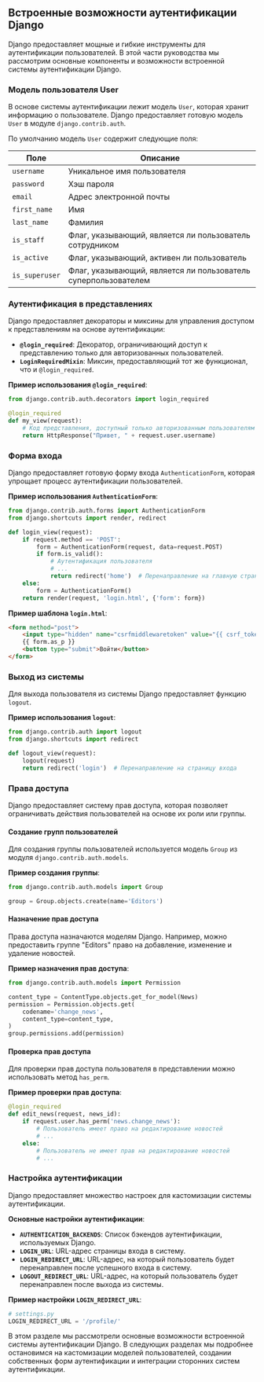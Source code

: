 ## Встроенные возможности аутентификации Django

Django предоставляет мощные и гибкие инструменты для аутентификации пользователей. В этой части руководства мы рассмотрим основные компоненты и возможности встроенной системы аутентификации Django.

### Модель пользователя User

В основе системы аутентификации лежит модель `User`, которая хранит информацию о пользователе. Django предоставляет готовую модель `User` в модуле `django.contrib.auth`. 

По умолчанию модель `User` содержит следующие поля:

| Поле | Описание |
|---|---|
| `username` | Уникальное имя пользователя |
| `password` | Хэш пароля |
| `email` | Адрес электронной почты |
| `first_name` | Имя |
| `last_name` | Фамилия |
| `is_staff` | Флаг, указывающий, является ли пользователь сотрудником |
| `is_active` | Флаг, указывающий, активен ли пользователь |
| `is_superuser` | Флаг, указывающий, является ли пользователь суперпользователем |

### Аутентификация в представлениях

Django предоставляет декораторы и миксины для управления доступом к представлениям на основе аутентификации:

* **`@login_required`**: Декоратор, ограничивающий доступ к представлению только для авторизованных пользователей.
* **`LoginRequiredMixin`**: Миксин, предоставляющий тот же функционал, что и `@login_required`.

**Пример использования `@login_required`**:

```python
from django.contrib.auth.decorators import login_required

@login_required
def my_view(request):
    # Код представления, доступный только авторизованным пользователям
    return HttpResponse("Привет, " + request.user.username)
```

### Форма входа

Django предоставляет готовую форму входа `AuthenticationForm`, которая упрощает процесс аутентификации пользователей.

**Пример использования `AuthenticationForm`**:

```python
from django.contrib.auth.forms import AuthenticationForm
from django.shortcuts import render, redirect

def login_view(request):
    if request.method == 'POST':
        form = AuthenticationForm(request, data=request.POST)
        if form.is_valid():
            # Аутентификация пользователя
            # ...
            return redirect('home')  # Перенаправление на главную страницу
    else:
        form = AuthenticationForm()
    return render(request, 'login.html', {'form': form})
```

**Пример шаблона `login.html`**:

```html
<form method="post">
    <input type="hidden" name="csrfmiddlewaretoken" value="{{ csrf_token }}">
    {{ form.as_p }}
    <button type="submit">Войти</button>
</form>
```

### Выход из системы

Для выхода пользователя из системы Django предоставляет функцию `logout`.

**Пример использования `logout`**:

```python
from django.contrib.auth import logout
from django.shortcuts import redirect

def logout_view(request):
    logout(request)
    return redirect('login')  # Перенаправление на страницу входа
```

### Права доступа

Django предоставляет систему прав доступа, которая позволяет ограничивать действия пользователей на основе их роли или группы.

#### Создание групп пользователей

Для создания группы пользователей используется модель `Group` из модуля `django.contrib.auth.models`.

**Пример создания группы**:

```python
from django.contrib.auth.models import Group

group = Group.objects.create(name='Editors')
```

#### Назначение прав доступа

Права доступа назначаются моделям Django. Например, можно предоставить группе "Editors" право на добавление, изменение и удаление новостей.

**Пример назначения прав доступа**:

```python
from django.contrib.auth.models import Permission

content_type = ContentType.objects.get_for_model(News)
permission = Permission.objects.get(
    codename='change_news',
    content_type=content_type,
)
group.permissions.add(permission)
```

#### Проверка прав доступа

Для проверки прав доступа пользователя в представлении можно использовать метод `has_perm`.

**Пример проверки прав доступа**:

```python
@login_required
def edit_news(request, news_id):
    if request.user.has_perm('news.change_news'):
        # Пользователь имеет право на редактирование новостей
        # ...
    else:
        # Пользователь не имеет прав на редактирование новостей
        # ...
```

### Настройка аутентификации

Django предоставляет множество настроек для кастомизации системы аутентификации. 

**Основные настройки аутентификации**:

* **`AUTHENTICATION_BACKENDS`**: Список бэкендов аутентификации, используемых Django.
* **`LOGIN_URL`**: URL-адрес страницы входа в систему.
* **`LOGIN_REDIRECT_URL`**: URL-адрес, на который пользователь будет перенаправлен после успешного входа в систему.
* **`LOGOUT_REDIRECT_URL`**: URL-адрес, на который пользователь будет перенаправлен после выхода из системы.

**Пример настройки `LOGIN_REDIRECT_URL`**:

```python
# settings.py
LOGIN_REDIRECT_URL = '/profile/'
```

В этом разделе мы рассмотрели основные возможности встроенной системы аутентификации Django. В следующих разделах мы подробнее остановимся на кастомизации моделей пользователей, создании собственных форм аутентификации и интеграции сторонних систем аутентификации. 
